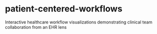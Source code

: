 # patient-centered-workflows
Interactive healthcare workflow visualizations demonstrating clinical team collaboration from an EHR lens
